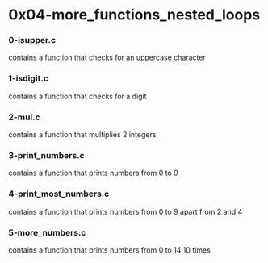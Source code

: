 # 0x04-more_functions_nested_loops

### 0-isupper.c
contains a function that checks for
an uppercase character

### 1-isdigit.c
contains a function that checks for
a digit

### 2-mul.c
contains a function that multiplies
2 integers

### 3-print_numbers.c
contains a function that prints numbers
from 0 to 9

### 4-print_most_numbers.c
contains a function that prints numbers
from 0 to 9 apart from 2 and 4

### 5-more_numbers.c
contains a function that prints numbers
from 0 to 14 10 times
